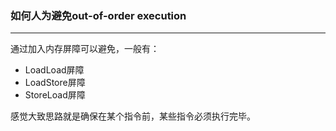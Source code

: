### 如何人为避免out-of-order execution

------

通过加入内存屏障可以避免，一般有：

- LoadLoad屏障
- LoadStore屏障
- StoreLoad屏障

感觉大致思路就是确保在某个指令前，某些指令必须执行完毕。